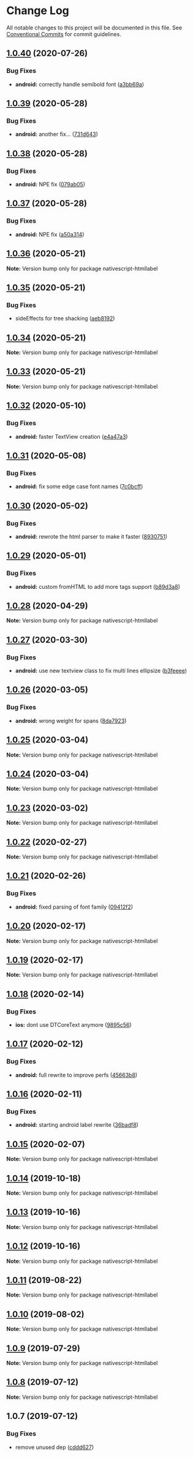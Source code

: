 # Change Log

All notable changes to this project will be documented in this file.
See [Conventional Commits](https://conventionalcommits.org) for commit guidelines.

## [1.0.40](https://github.com/Akylas/nativescript-label/compare/v1.0.39...v1.0.40) (2020-07-26)


### Bug Fixes

* **android:** correctly handle semibold font ([a3bb69a](https://github.com/Akylas/nativescript-label/commit/a3bb69afcdcd6b6333adb72b2c63d7290f5564b0))





## [1.0.39](https://github.com/Akylas/nativescript-label/compare/v1.0.38...v1.0.39) (2020-05-28)


### Bug Fixes

* **android:** another fix… ([731d643](https://github.com/Akylas/nativescript-label/commit/731d6435280dc34918a480aa0754d76be09ecfea))





## [1.0.38](https://github.com/Akylas/nativescript-label/compare/v1.0.37...v1.0.38) (2020-05-28)


### Bug Fixes

* **android:** NPE fix ([079ab05](https://github.com/Akylas/nativescript-label/commit/079ab05b133d1f357dddb944295ef4ac2ea72e9d))





## [1.0.37](https://github.com/Akylas/nativescript-label/compare/v1.0.36...v1.0.37) (2020-05-28)


### Bug Fixes

* **android:** NPE fix ([a50a314](https://github.com/Akylas/nativescript-label/commit/a50a31477d69453207284f05e3e1b429f12342e6))





## [1.0.36](https://github.com/Akylas/nativescript-label/compare/v1.0.35...v1.0.36) (2020-05-21)

**Note:** Version bump only for package nativescript-htmllabel





## [1.0.35](https://github.com/Akylas/nativescript-label/compare/v1.0.34...v1.0.35) (2020-05-21)


### Bug Fixes

* sideEffects for tree shacking ([aeb8192](https://github.com/Akylas/nativescript-label/commit/aeb8192c1ebe251df27b6eea1deaacbe07c07719))





## [1.0.34](https://github.com/Akylas/nativescript-label/compare/v1.0.33...v1.0.34) (2020-05-21)

**Note:** Version bump only for package nativescript-htmllabel





## [1.0.33](https://github.com/Akylas/nativescript-label/compare/v1.0.32...v1.0.33) (2020-05-21)

**Note:** Version bump only for package nativescript-htmllabel





## [1.0.32](https://github.com/Akylas/nativescript-label/compare/v1.0.31...v1.0.32) (2020-05-10)


### Bug Fixes

* **android:** faster TextView creation ([e4a47a3](https://github.com/Akylas/nativescript-label/commit/e4a47a361ac474141732bc1d130a2cf8d86d1e26))





## [1.0.31](https://github.com/Akylas/nativescript-label/compare/v1.0.30...v1.0.31) (2020-05-08)


### Bug Fixes

* **android:** fix some edge case font names ([7c0bcff](https://github.com/Akylas/nativescript-label/commit/7c0bcffeabbdd543c4c27a63964d7777bdd49a22))





## [1.0.30](https://github.com/Akylas/nativescript-label/compare/v1.0.29...v1.0.30) (2020-05-02)


### Bug Fixes

* **android:** rewrote the html parser to make it faster ([8930751](https://github.com/Akylas/nativescript-label/commit/8930751ae19010c3727f3a839acbc4bd51d5beca))





## [1.0.29](https://github.com/Akylas/nativescript-label/compare/v1.0.28...v1.0.29) (2020-05-01)


### Bug Fixes

* **android:** custom fromHTML to add more tags support ([b89d3a8](https://github.com/Akylas/nativescript-label/commit/b89d3a80b9368239c09c703a83b6540b346c5153))





## [1.0.28](https://github.com/Akylas/nativescript-label/compare/v1.0.27...v1.0.28) (2020-04-29)

**Note:** Version bump only for package nativescript-htmllabel





## [1.0.27](https://github.com/Akylas/nativescript-label/compare/v1.0.26...v1.0.27) (2020-03-30)


### Bug Fixes

* **android:** use new textview class to fix multi lines ellipsize ([b3feeee](https://github.com/Akylas/nativescript-label/commit/b3feeee4f9a616123d3b8456c19161fbaca430d3))





## [1.0.26](https://github.com/Akylas/nativescript-label/compare/v1.0.25...v1.0.26) (2020-03-05)


### Bug Fixes

* **android:** wrong weight for spans ([8da7923](https://github.com/Akylas/nativescript-label/commit/8da792322f5318bf3b600567b166a7aa9e201229))





## [1.0.25](https://github.com/Akylas/nativescript-label/compare/v1.0.24...v1.0.25) (2020-03-04)

**Note:** Version bump only for package nativescript-htmllabel





## [1.0.24](https://github.com/Akylas/nativescript-label/compare/v1.0.23...v1.0.24) (2020-03-04)

**Note:** Version bump only for package nativescript-htmllabel





## [1.0.23](https://github.com/Akylas/nativescript-label/compare/v1.0.22...v1.0.23) (2020-03-02)

**Note:** Version bump only for package nativescript-htmllabel





## [1.0.22](https://github.com/Akylas/nativescript-label/compare/v1.0.21...v1.0.22) (2020-02-27)

**Note:** Version bump only for package nativescript-htmllabel





## [1.0.21](https://github.com/Akylas/nativescript-label/compare/v1.0.20...v1.0.21) (2020-02-26)


### Bug Fixes

* **android:** fixed parsing of font family ([09412f2](https://github.com/Akylas/nativescript-label/commit/09412f2c5090798b61a12550beea6dd47571ee54))





## [1.0.20](https://github.com/Akylas/nativescript-label/compare/v1.0.19...v1.0.20) (2020-02-17)

**Note:** Version bump only for package nativescript-htmllabel





## [1.0.19](https://github.com/Akylas/nativescript-label/compare/v1.0.18...v1.0.19) (2020-02-17)

**Note:** Version bump only for package nativescript-htmllabel





## [1.0.18](https://github.com/Akylas/nativescript-label/compare/v1.0.17...v1.0.18) (2020-02-14)


### Bug Fixes

* **ios:** dont use DTCoreText anymore ([9895c56](https://github.com/Akylas/nativescript-label/commit/9895c56e52f1aa76179ffaba1ed83440606e5574))





## [1.0.17](https://github.com/Akylas/nativescript-label/compare/v1.0.16...v1.0.17) (2020-02-12)


### Bug Fixes

* **android:** full rewrite to improve perfs ([45663b8](https://github.com/Akylas/nativescript-label/commit/45663b81ea7f4e112d2ccddf2607e3cea04dd19b))





## [1.0.16](https://github.com/Akylas/nativescript-label/compare/v1.0.15...v1.0.16) (2020-02-11)


### Bug Fixes

* **android:** starting android label rewrite ([36badf8](https://github.com/Akylas/nativescript-label/commit/36badf821b4d0f4cbde45c85e5d18ab5bc588d72))





## [1.0.15](https://github.com/Akylas/nativescript-label/compare/v1.0.14...v1.0.15) (2020-02-07)

**Note:** Version bump only for package nativescript-htmllabel





## [1.0.14](https://github.com/Akylas/nativescript-label/compare/v1.0.13...v1.0.14) (2019-10-18)

**Note:** Version bump only for package nativescript-htmllabel





## [1.0.13](https://github.com/Akylas/nativescript-label/compare/v1.0.12...v1.0.13) (2019-10-16)

**Note:** Version bump only for package nativescript-htmllabel





## [1.0.12](https://github.com/Akylas/nativescript-label/compare/v1.0.11...v1.0.12) (2019-10-16)

**Note:** Version bump only for package nativescript-htmllabel





## [1.0.11](https://github.com/Akylas/nativescript-label/compare/v1.0.10...v1.0.11) (2019-08-22)

**Note:** Version bump only for package nativescript-htmllabel





## [1.0.10](https://github.com/Akylas/nativescript-label/compare/v1.0.9...v1.0.10) (2019-08-02)

**Note:** Version bump only for package nativescript-htmllabel





## [1.0.9](https://github.com/Akylas/nativescript-label/compare/v1.0.8...v1.0.9) (2019-07-29)

**Note:** Version bump only for package nativescript-htmllabel





## [1.0.8](https://github.com/Akylas/nativescript-label/compare/v1.0.7...v1.0.8) (2019-07-12)

**Note:** Version bump only for package nativescript-htmllabel





## 1.0.7 (2019-07-12)


### Bug Fixes

* remove unused dep ([cddd627](https://github.com/Akylas/nativescript-label/commit/cddd627))
